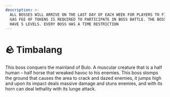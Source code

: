 ```yaml
---
description: >-
  ALL BOSSES WILL ARRIVE ON THE LAST DAY OF EACH WEEK FOR PLAYERS TO FIGHT. A
  GAS FEE OF TOKENS IS REQUIRED TO PARTICIPATE IN BOSS BATTLE. THE BOSS WILL
  HAVE 5 LEVELS. EVERY BOSS HAS A TIME RESTRICTION
---
```


# 🪨 Timbalang

This boss conquers the mainland of Bulo. A muscular creature that is a half human – half horse that wreaked havoc to his enemies. This boss stomps the ground that causes the area to crack and dazed enemies, it jumps high and upon its impact deals massive damage and stuns enemies, and with its horn can deal lethality with its lunge attack.
